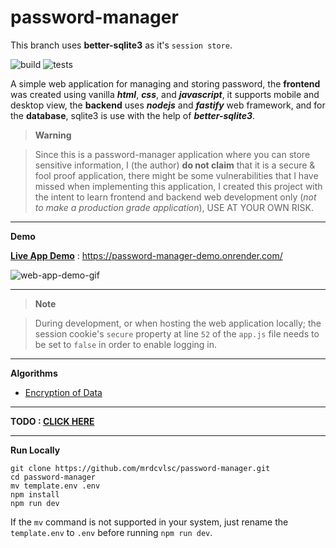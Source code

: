 # password-manager

This branch uses **better-sqlite3** as it's `session store`.

![build](https://github.com/mrdcvlsc/password-manager/actions/workflows/build.yml/badge.svg)
![tests](https://github.com/mrdcvlsc/password-manager/actions/workflows/tests.yml/badge.svg)

A simple web application for managing and storing password, the **frontend** was created using vanilla ***html***, ***css***, and ***javascript***, it supports mobile and desktop view, the **backend** uses ***nodejs*** and ***fastify*** web framework, and for the **database**, sqlite3 is use with the help of ***better-sqlite3***.

> **Warning**

> Since this is a password-manager application where you can store sensitive information, I (the author) **do not claim** that it is a secure & fool proof application, there might be some vulnerabilities that I have missed when implementing this application, I created this project with the intent to learn frontend and backend web development only (_not to make a production grade application_), USE AT YOUR OWN RISK.

-----

**Demo**

[**Live App Demo**](https://password-manager-demo.onrender.com/) : https://password-manager-demo.onrender.com/

![web-app-demo-gif](public/image/password-manager-demo-video.gif)

-----

> **Note**

> During development, or when hosting the web application locally; the session cookie's ```secure``` property at line ```52``` of the ```app.js``` file needs to be set to ```false``` in order to enable logging in.

-----

**Algorithms**
- [Encryption of Data](cryptography.md)

-----

**TODO : [CLICK HERE](todo.md)**

-----

**Run Locally**

```shell
git clone https://github.com/mrdcvlsc/password-manager.git
cd password-manager
mv template.env .env
npm install
npm run dev
```

If the `mv` command is not supported in your system,
just rename the `template.env` to `.env` before
running `npm run dev`.